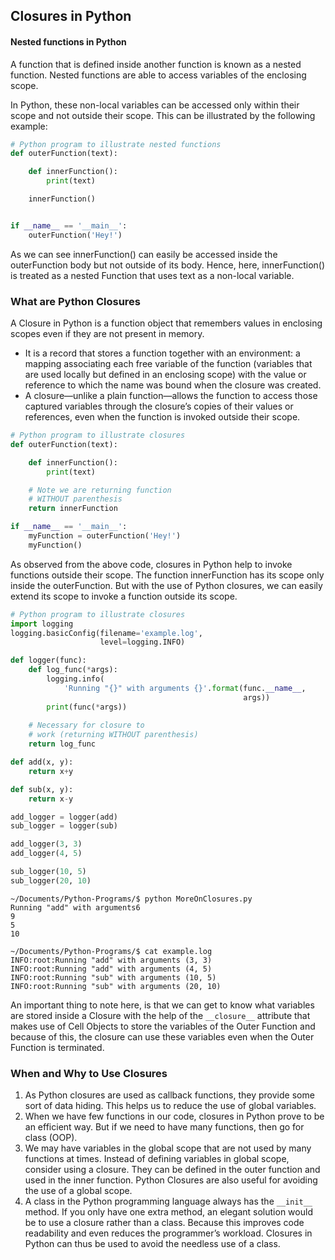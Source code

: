 ## Closures in Python

#### Nested functions in Python
A function that is defined inside another function is known as a nested function. 
Nested functions are able to access variables of the enclosing scope. 

In Python, these non-local variables can be accessed only within their scope and not outside their scope. 
This can be illustrated by the following example: 

```python
# Python program to illustrate nested functions
def outerFunction(text):

	def innerFunction():
		print(text)

	innerFunction()


if __name__ == '__main__':
	outerFunction('Hey!')
```
As we can see innerFunction() can easily be accessed inside the outerFunction body but not outside of its body. 
Hence, here, innerFunction() is treated as a nested Function that uses text as a non-local variable.

### What are Python Closures
A Closure in Python is a function object that remembers values in enclosing scopes even if they are not present in memory.
* It is a record that stores a function together with an environment: a mapping associating each free variable of the 
function (variables that are used locally but defined in an enclosing scope) with the value or reference to which the 
name was bound when the closure was created.
* A closure—unlike a plain function—allows the function to access those captured variables through the closure’s copies 
of their values or references, even when the function is invoked outside their scope.

```python
# Python program to illustrate closures 
def outerFunction(text): 

	def innerFunction(): 
		print(text) 

	# Note we are returning function
	# WITHOUT parenthesis
	return innerFunction 

if __name__ == '__main__': 
	myFunction = outerFunction('Hey!') 
	myFunction()
```
As observed from the above code, closures in Python help to invoke functions outside their scope. The function 
innerFunction has its scope only inside the outerFunction. But with the use of Python closures, we can easily 
extend its scope to invoke a function outside its scope.

```python
# Python program to illustrate closures 
import logging 
logging.basicConfig(filename='example.log',
					level=logging.INFO) 

def logger(func): 
	def log_func(*args): 
		logging.info( 
			'Running "{}" with arguments {}'.format(func.__name__,
													args)) 
		print(func(*args)) 
		
	# Necessary for closure to
	# work (returning WITHOUT parenthesis) 
	return log_func			 

def add(x, y): 
	return x+y 

def sub(x, y): 
	return x-y 

add_logger = logger(add) 
sub_logger = logger(sub) 

add_logger(3, 3) 
add_logger(4, 5) 

sub_logger(10, 5) 
sub_logger(20, 10)
```

```
~/Documents/Python-Programs/$ python MoreOnClosures.py 
Running "add" with arguments6
9
5
10

~/Documents/Python-Programs/$ cat example.log
INFO:root:Running "add" with arguments (3, 3)
INFO:root:Running "add" with arguments (4, 5)
INFO:root:Running "sub" with arguments (10, 5)
INFO:root:Running "sub" with arguments (20, 10)
```
An important thing to note here, is that we can get to know what variables are stored inside a Closure with the help 
of the `__closure__` attribute that makes use of Cell Objects to store the variables of the Outer Function and 
because of this, the closure can use these variables even when the Outer Function is terminated.

### When and Why to Use Closures
1. As Python closures are used as callback functions, they provide some sort of data hiding. This helps us to reduce the use of global variables.
2. When we have few functions in our code, closures in Python prove to be an efficient way. But if we need to have many functions, then go for class (OOP).
3. We may have variables in the global scope that are not used by many functions at times. Instead of defining variables in global scope, consider using a closure. They can be defined in the outer function and used in the inner function. Python Closures are also useful for avoiding the use of a global scope.
4. A class in the Python programming language always has the `__init__` method. If you only have one extra method, an elegant solution would be to use a closure rather than a class. Because this improves code readability and even reduces the programmer’s workload. Closures in Python can thus be used to avoid the needless use of a class.
